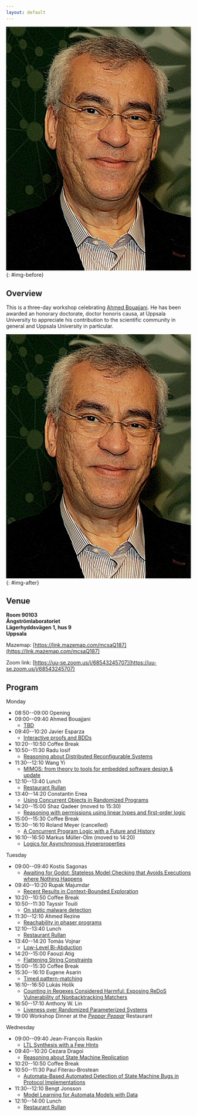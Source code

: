 ```yaml
---
layout: default
---
```


![Ahmed Bouajjani](/assets/images/Ahmed.jpeg){: #img-before}

## Overview

This is a three-day workshop celebrating [Ahmed Bouajjani](https://www.irif.fr/~abou/). He has been awarded an honorary doctorate, doctor honoris causa, at Uppsala University to appreciate his contribution to the scientific community in general and Uppsala University in particular.

![Ahmed Bouajjani](/assets/images/Ahmed.jpeg){: #img-after}

## Venue

**Room 90103\
Ångströmlaboratoriet\
Lägerhyddsvägen 1, hus 9\
Uppsala**

Mazemap: [https://link.mazemap.com/mcsaQ187](https://link.mazemap.com/mcsaQ187)

Zoom link: [https://uu-se.zoom.us/j/68543245707](https://uu-se.zoom.us/j/68543245707)

## Program

Monday

- 08:50--09:00 Opening
- 09:00--09:40 Ahmed Bouajjani
	- [TBD](pages/talks.html#ahmed-bouajjani)
- 09:40--10:20 Javier Esparza
	- [Interactive proofs and BDDs](pages/talks.html#javier-esparza)
- 10:20--10:50 Coffee Break
- 10:50--11:30 Radu Iosif
	- [Reasoning about Distributed Reconfigurable Systems](pages/talks.html#radu-iosif)
- 11:30--12:10 Wang Yi
	- [MIMOS: from theory to tools for embedded software design & update](pages/talks.html#wang-yi)
- 12:10--13:40 Lunch
	- [Restaurant Rullan](http://www.matikum.se/)
- 13:40--14:20 Constantin Enea
	- [Using Concurrent Objects in Randomized Programs](pages/talks.html#constantin-enea)
- 14:20--15:00 Shaz Qadeer (moved to 15:30)
	- [Reasoning with permissions using linear types and first-order logic](pages/talks.html#shaz-qadeer)
- 15:00--15:30 Coffee Break
- 15:30--16:10 Roland Meyer (cancelled)
	- [A Concurrent Program Logic with a Future and History](pages/talks.html#roland-meyer)
- 16:10--16:50 Markus Müller-Olm (moved to 14:20)
	- [Logics for Asynchronous Hyperproperties](pages/talks.html#markus-müller-olm)


Tuesday
- 09:00--09:40 Kostis Sagonas
	- [Awaiting for Godot: Stateless Model Checking that Avoids Executions where Nothing Happens](pages/talks.html#kostis-sagonas)
- 09:40--10:20 Rupak Majumdar
	- [Recent Results in Context-Bounded Exploration](pages/talks.html#rupak-majumdar)
- 10:20--10:50 Coffee Break
- 10:50--11:30 Tayssir Touili
	- [On static malware detection](pages/talks.html#tayssir-touili)
- 11:30--12:10 Ahmed Rezine
	- [Reachability in phaser programs](pages/talks.html#ahmed-rezine)
- 12:10--13:40 Lunch
	- [Restaurant Rullan](http://www.matikum.se/)
- 13:40--14:20 Tomás Vojnar
	- [Low-Level Bi-Abduction](pages/talks.html#tomás-vojnar)
- 14:20--15:00 Faouzi Atig
	- [Flattening String Constraints](pages/talks.html#faouzi-atig)
- 15:00--15:30 Coffee Break
- 15:30--16:10 Eugene Asarin
	- [Timed pattern-matching](pages/talks.html#eugene-asarin)
- 16:10--16:50 Lukás Holík
	- [Counting in Regexes Considered Harmful: Exposing ReDoS Vulnerability of Nonbacktracking Matchers](pages/talks.html#lukás-holík)
- 16:50--17:10 Anthony W. Lin
	- [Liveness over Randomized Parameterized Systems](pages/talks.html#anthony-w.-lin)
- 19:00 Workshop Dinner at the [*Peppar Peppar*](https://pepparpeppar.se/) Restaurant


Wednesday
- 09:00--09:40 Jean-François Raskin
	- [LTL Synthesis with a Few Hints](pages/talks.html#jean-françois-raskin)
- 09:40--10:20 Cezara Dragoi
	- [Reasoning about State Machine Replication](pages/talks.html#cezara-dragoi)
- 10:20--10:50 Coffee Break
- 10:50--11:30 Paul Fiterau-Brostean
	- [Automata-Based Automated Detection of State Machine Bugs in Protocol Implementations](pages/talks.html#paul-fiterau-brostean)
- 11:30--12:10 Bengt Jonsson
	- [Model Learning for Automata Models with Data](pages/talks.html#bengt-jonsson)
- 12:10--14:00 Lunch
	- [Restaurant Rullan](http://www.matikum.se/)
